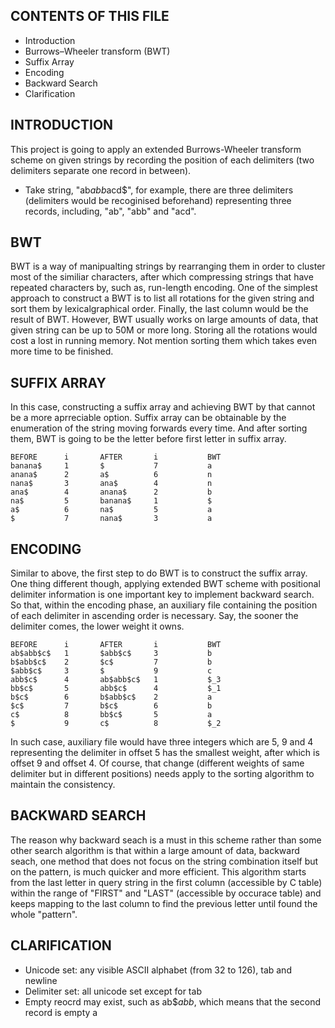 CONTENTS OF THIS FILE
---------------------

 * Introduction
 * Burrows–Wheeler transform (BWT)
 * Suffix Array
 * Encoding
 * Backward Search
 * Clarification


INTRODUCTION
------------

This project is going to apply an extended Burrows-Wheeler transform scheme on given strings by recording the position of each delimiters (two delimiters separate one record in between).

 * Take string, "ab$abb$acd$", for example, there are three delimiters (delimiters would be recoginised beforehand) representing three records, including, "ab", "abb" and "acd".


BWT
---

BWT is a way of manipualting strings by rearranging them in order to cluster most of the similiar characters, after which compressing strings that have repeated characters by, such as, run-length encoding.
One of the simplest approach to construct a BWT is to list all rotations for the given string and sort them by lexicalgraphical order. Finally, the last column would be the result of BWT.
However, BWT usually works on large amounts of data, that given string can be up to 50M or more long. Storing all the rotations would cost a lost in running memory. Not mention sorting them which takes even more time to be finished.


SUFFIX ARRAY
------------

In this case, constructing a suffix array and achieving BWT by that cannot be a more aprreciable option. Suffix array can be obtainable by the enumeration of the string moving forwards every time. And after sorting them, BWT is going to be the letter before first letter in suffix array.

    BEFORE 		i		AFTER 		i 			BWT
    banana$		1		$			7			a
    anana$		2		a$			6			n
    nana$		3		ana$		4			n
    ana$		4		anana$		2			b
    na$			5		banana$		1			$
    a$			6		na$			5			a
    $			7		nana$		3			a
    

ENCODING
--------

Similar to above, the first step to do BWT is to construct the suffix array. One thing different though, applying extended BWT scheme with positional delimiter information is one important key to implement backward search. So that, within the encoding phase, an auxiliary file containing the position of each delimiter in ascending order is necessary. Say, the sooner the delimiter comes, the lower weight it owns.

    BEFORE 		i		AFTER 		i 			BWT
    ab$abb$c$	1		$abb$c$		3			b
    b$abb$c$	2		$c$			7			b
    $abb$c$		3		$			9			c
    abb$c$		4		ab$abb$c$	1			$_3
    bb$c$		5		abb$c$		4			$_1
    b$c$		6		b$abb$c$	2			a
    $c$			7		b$c$		6			b
    c$			8		bb$c$		5			a
    $			9		c$			8			$_2

In such case, auxiliary file would have three integers which are 5, 9 and 4 representing the delimiter in offset 5 has the smallest weight, after which is offset 9 and offset 4. Of course, that change (different weights of same delimiter but in different positions) needs apply to the sorting algorithm to maintain the consistency.


BACKWARD SEARCH
---------------

The reason why backward seach is a must in this scheme rather than some other search algorithm is that within a large amount of data, backward seach, one method that does not focus on the string combination itself but on the pattern, is much quicker and more efficient. This algorithm starts from the last letter in query string in the first column (accessible by C table) within the range of "FIRST" and "LAST" (accessible by occurace table) and keeps mapping to the last column to find the previous letter until found the whole "pattern".


CLARIFICATION
-------------

 * Unicode set: any visible ASCII alphabet (from 32 to 126), tab and newline
 * Delimiter set: all unicode set except for tab
 * Empty reocrd may exist, such as ab$$abb$, which means that the second record is empty
a
